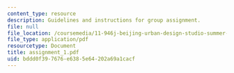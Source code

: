 ```yaml
---
content_type: resource
description: Guidelines and instructions for group assignment.
file: null
file_location: /coursemedia/11-946j-beijing-urban-design-studio-summer-2004/bddd0f397676e6385e64202a69a1cacf_assignment_1.pdf
file_type: application/pdf
resourcetype: Document
title: assignment_1.pdf
uid: bddd0f39-7676-e638-5e64-202a69a1cacf
---
```

